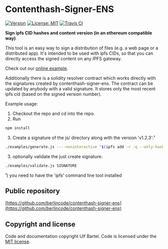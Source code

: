 Contenthash-Signer-ENS
======================

[![Version](https://img.shields.io/github/v/tag/berlincode/contenthash-signer-ens.svg?label=version&sort=semver&logo=github)](https://github.com/berlincode/contenthash-signer-ens)
[![License: MIT](https://img.shields.io/badge/License-MIT-yellow.svg)](https://github.com/berlincode/contenthash-signer-ens/blob/master/LICENSE)
[![Travis CI](https://travis-ci.org/berlincode/contenthash-signer-ens.svg?branch=master&style=flat)](https://travis-ci.org/berlincode/contenthash-signer-ens)

**Sign ipfs CID hashes and content version (in an ethereum compatible way)**

This tool is an easy way to sign a distribution of files (e.g. a web page or a distributed app). It's intended to
be used with ipfs CIDs, so that you can directly access the signed content on any IPFS gateway.

Check out our [online example](https://berlincode.github.io/contenthash-signer-ens/sign_validate.html).

Additionally there is a solidity resolver contract which works directly with the signatures created by contenthash-signer-ens.
The contract can be updated by anybody with a valid signature. It stores only the most recent ipfs cid (based on the
signed version number).

Example usage:

1. Checkout the repo and cd into the repo.
2. Run
```bash
npm install
```
3. Create a signature of the js/ directory along with the version 'v1.2.3':¹
```bash
./examples/generate.js ----noninteractive "$(ipfs add -r -q --only-hash js" 2>/dev/null | tail -1)" v1.2.3 <<< "0xdc68bd96144c2963602d86b054ad67fd62d488edd78fecf44aa8d8cd90d59f35" > SIGNATURE
```
3. optionally validate the just create signature:
```bash
./examples/validate.js SIGNATURE
```


¹) you need to have the 'ipfs' command line tool installed



Public repository
-----------------

[https://github.com/berlincode/contenthash-signer-ens](https://github.com/berlincode/contenthash-signer-ens)

Copyright and license
---------------------

Code and documentation copyright Ulf Bartel. Code is licensed under the
[MIT license](./LICENSE).


